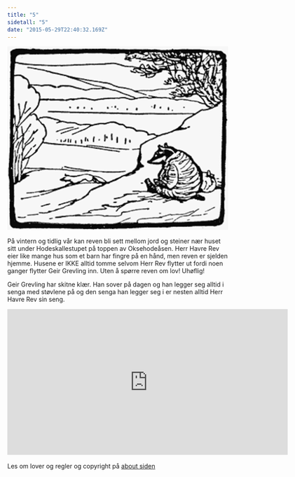 ```yaml
---
title: "5"
sidetall: "5"
date: "2015-05-29T22:40:32.169Z"
---
```


![Geir Gliser'n Grevling & Herr Havre Rev](./image007.png)

På vintern og tidlig vår kan reven bli sett mellom jord og steiner nær huset sitt under Hodeskallestupet på toppen av Oksehodeåsen. Herr Havre Rev eier like mange hus som et barn har fingre på en hånd, men reven er sjelden hjemme. Husene er IKKE alltid tomme selvom Herr Rev flytter ut fordi noen ganger flytter Geir Grevling inn. Uten å spørre reven om lov! Uhøflig!

Geir Grevling har skitne klær. Han sover på dagen og han legger seg alltid i senga med støvlene på og den senga han legger seg i er nesten alltid Herr Havre Rev sin seng.

<iframe src="https://docs.google.com/forms/d/e/1FAIpQLSdaU1qxlU76iRXUClnxtVycECOt0wqjnCQ8tT6mIzPJxbwDUg/viewform?embedded=true" width="640" height="333" frameborder="0" marginheight="0" marginwidth="0">Loading...</iframe>


<!-- ##Her er dine tegninger:

![XX_side_x_](./x.png)

![XX_side_x_](./x.png)

![XX_side_x_](./x.png)


##Tusen takk
for at du var dugnadsdeltager og lastet opp en tegning til vår felles [Gatsby barnebokbutikk](https://www.gatsbyjs.org/tutorial/).

Hilsen Lillian 🦄 og Ola 😺 i laboraturiet i det bittelille Hvite Hus på Rodeløkka, Oslo, Norway, Earth, next to Venus.

Last opp en tegning til, men husk at Lillian 🦄 og Ola 😺 må lime inn tegningen din før den blir synlig på internett.


<iframe src="https://docs.google.com/forms/d/e/1FAIpQLSdaU1qxlU76iRXUClnxtVycECOt0wqjnCQ8tT6mIzPJxbwDUg/viewform?embedded=true" width="640" height="668" frameborder="0" marginheight="0" marginwidth="0">Loading...</iframe>
-->
Les om lover og regler og copyright
på [about siden](/about/)

<!--
Next day the fox moved into a pollard willow near the lake, frightening the wild ducks and the water rats.

In winter and early spring he might generally be found in an earth amongst the rocks at the top of Okseåsen, under Havregrøtstupet. -->